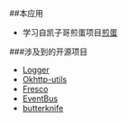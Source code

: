 ##本应用
- 学习自凯子哥煎蛋项目[煎蛋](https://github.com/ZhaoKaiQiang/JianDan)

###涉及到的开源项目
- [Logger](https://github.com/orhanobut/logger) 
- [Okhttp-utils](https://github.com/hongyangAndroid/okhttp-utils) 
- [Fresco](https://github.com/facebook/fresco)
- [EventBus](https://github.com/greenrobot/EventBus)
- [butterknife](https://github.com/JakeWharton/butterknife)